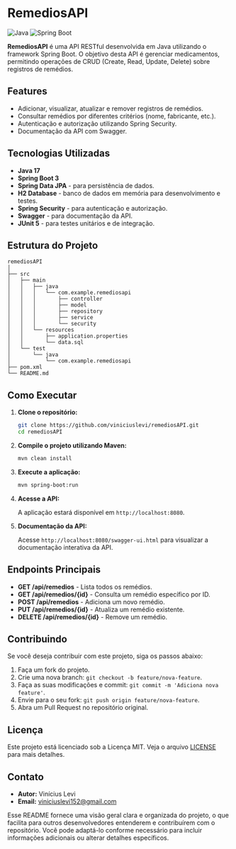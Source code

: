 # RemediosAPI

![Java](https://img.shields.io/badge/Java-ED8B00?style=for-the-badge&logo=java&logoColor=white)
![Spring Boot](https://img.shields.io/badge/Spring%20Boot-6DB33F?style=for-the-badge&logo=spring-boot&logoColor=white)

**RemediosAPI** é uma API RESTful desenvolvida em Java utilizando o framework Spring Boot. O objetivo desta API é gerenciar medicamentos, permitindo operações de CRUD (Create, Read, Update, Delete) sobre registros de remédios.

## Features

- Adicionar, visualizar, atualizar e remover registros de remédios.
- Consultar remédios por diferentes critérios (nome, fabricante, etc.).
- Autenticação e autorização utilizando Spring Security.
- Documentação da API com Swagger.

## Tecnologias Utilizadas

- **Java 17**
- **Spring Boot 3**
- **Spring Data JPA** - para persistência de dados.
- **H2 Database** - banco de dados em memória para desenvolvimento e testes.
- **Spring Security** - para autenticação e autorização.
- **Swagger** - para documentação da API.
- **JUnit 5** - para testes unitários e de integração.

## Estrutura do Projeto

```
remediosAPI
│
├── src
│   ├── main
│   │   ├── java
│   │   │   └── com.example.remediosapi
│   │   │       ├── controller
│   │   │       ├── model
│   │   │       ├── repository
│   │   │       ├── service
│   │   │       └── security
│   │   └── resources
│   │       ├── application.properties
│   │       └── data.sql
│   └── test
│       └── java
│           └── com.example.remediosapi
├── pom.xml
└── README.md
```

## Como Executar

1. **Clone o repositório:**

   ```bash
   git clone https://github.com/viniciuslevi/remediosAPI.git
   cd remediosAPI
   ```

2. **Compile o projeto utilizando Maven:**

   ```bash
   mvn clean install
   ```

3. **Execute a aplicação:**

   ```bash
   mvn spring-boot:run
   ```

4. **Acesse a API:**

   A aplicação estará disponível em `http://localhost:8080`.

5. **Documentação da API:**

   Acesse `http://localhost:8080/swagger-ui.html` para visualizar a documentação interativa da API.

## Endpoints Principais

- **GET /api/remedios** - Lista todos os remédios.
- **GET /api/remedios/{id}** - Consulta um remédio específico por ID.
- **POST /api/remedios** - Adiciona um novo remédio.
- **PUT /api/remedios/{id}** - Atualiza um remédio existente.
- **DELETE /api/remedios/{id}** - Remove um remédio.

## Contribuindo

Se você deseja contribuir com este projeto, siga os passos abaixo:

1. Faça um fork do projeto.
2. Crie uma nova branch: `git checkout -b feature/nova-feature`.
3. Faça as suas modificações e commit: `git commit -m 'Adiciona nova feature'`.
4. Envie para o seu fork: `git push origin feature/nova-feature`.
5. Abra um Pull Request no repositório original.

## Licença

Este projeto está licenciado sob a Licença MIT. Veja o arquivo [LICENSE](LICENSE) para mais detalhes.

## Contato

- **Autor:** Vinícius Levi
- **Email:** viniciuslevi152@gmail.com


Esse README fornece uma visão geral clara e organizada do projeto, o que facilita para outros desenvolvedores entenderem e contribuírem com o repositório. Você pode adaptá-lo conforme necessário para incluir informações adicionais ou alterar detalhes específicos.

